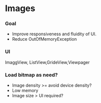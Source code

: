 # Images
### Goal
- Improve responsiveness and fluidity of UI.
- Reduce OutOfMemoryException

### UI
 ImaggView, ListView,GrideView,Viewpager

### Load bitmap as need?
- Image density >= avoid device density?
- Low memory
- Image size > UI required?